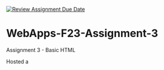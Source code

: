 [![Review Assignment Due Date](https://classroom.github.com/assets/deadline-readme-button-24ddc0f5d75046c5622901739e7c5dd533143b0c8e959d652212380cedb1ea36.svg)](https://classroom.github.com/a/q2-Q7VCy)
# WebApps-F23-Assignment-3
Assignment 3 - Basic HTML




Hosted a <a herf="https://44-563-webapps-f23.github.io/44563-webapps-f23-assignment3-tejeshredddy/"></a>